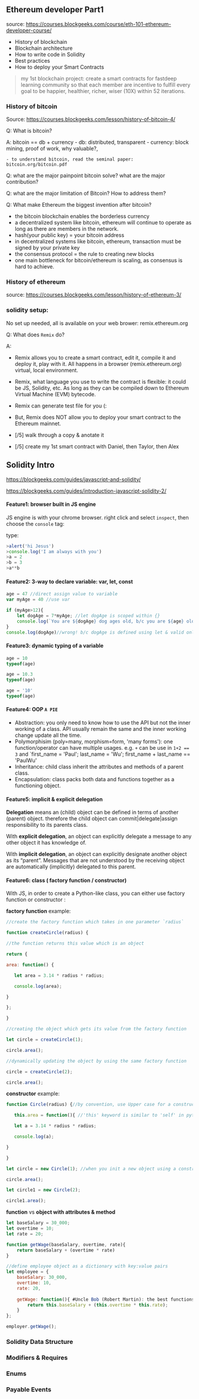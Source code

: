 
## Ethereum developer Part1
source: https://courses.blockgeeks.com/course/eth-101-ethereum-developer-course/

- History of blockchain
- Blockchain architecture
- How to write code in Solidity
- Best practices
- How to deploy your Smart Contracts

>  my 1st blockchain project: create a smart contracts for fastdeep learning community so that each member are incentive to fulfill every goal to be happier, healthier, richer, wiser (10X)  within 52 iterations.


### History of bitcoin
Source: https://courses.blockgeeks.com/lesson/history-of-bitcoin-4/

Q: What is bitcoin?

A: bitcoin == db + currency
        - db: distributed, transparent
        - currency: block mining, proof of work, why valuable?,
    
    - to understand bitcoin, read the seminal paper: bitcoin.org/bitcoin.pdf
    
Q: what are the major painpoint bitcoin solve? what are the major contribution?
    
Q: what are the major limitation of Bitcoin? How to address them?
    
Q: What make Ethereum the biggest invention after bitcoin?
    
- the bitcoin blockchain enables the borderless currency
- a decentralized system like bitcoin, ethereum will continue to operate as long as there are members in the network.
- hash(your public key) = your bitcoin address
- in decentralized systems like bitcoin, ethereum, transaction must be signed by your private key
- the consensus protocol = the rule to creating new blocks
- one main bottleneck for bitcoin/ethereum is scaling, as consensus is hard to achieve.

### History of ethereum
source: https://courses.blockgeeks.com/lesson/history-of-ethereum-3/


### solidity setup: 
No set up needed, all is available on your web brower: remix.ethereum.org

Q: What does `Remix` do?

A: 
- Remix allows you to create a smart contract, edit it, compile it and deploy it, play with it. All happens in a browser (remix.ethereum.org) virtual, local environment.

- Remix, what language you use to write the contract is flexible: it could be JS, Solidity, etc. As long as they can be compiled down to Ethereum Virtual Machine (EVM) bytecode.
- Remix can generate test file for you (:
- But, Remix does NOT allow you to deploy your smart contract to the Ethereum mainnet.

- [/5] walk through a copy & anotate it
- [/5] create my 1st smart contract with Daniel, then Taylor, then Alex

## Solidity Intro

https://blockgeeks.com/guides/javascript-and-solidity/

https://blockgeeks.com/guides/introduction-javascript-solidity-2/

#### Feature1: browser built in JS engine 
JS engine is with your chrome browser. right click and select `inspect`, then choose the `console` tag:

type:
```js
>alert('hi Jesus')
>console.log('I am always with you')
>a = 2
>b = 3
>a**b
```
#### Feature2: 3-way to declare variable: var, let, const

```js
age = 47 //direct assign value to variable
var myAge = 40 //use var

if (myAge>12){
    let dogAge = 7*myAge; //let dogAge is scoped within {}
    console.log(`You are ${dogAge} dog ages old, b/c you are ${age} old`); // use `` not '' within console.log()
}
console.log(dogAge)//wrong! b/c dogAge is defined using let & valid only within {}
```

#### Feature3: dynamic typing of a variable
```js
age = 10
typeof(age)

age = 10.3
typeof(age)

age = '10'
typeof(age)

```

#### Feature4: OOP `A PIE`

- Abstraction: you only need to know how to use the API but not the inner working of a class. API usually remain the same and the inner working change update all the time.
- Polymorphisim (poly=many, morphism=form, 'many forms'): one function/operator can have multiple usages. e.g. `+` can be use in `1+2 == 3` and `first_name = 'Paul'; last_name = 'Wu'; first_name + last_name == 'PaulWu'
- Inheritance: child class inherit the attributes and methods of a parent class.
- Encapsulation: class packs both data and functions together as a functioning object.

#### Feature5: implicit & explicit delegation
**Delegation**  means an (child) object can be defined in terms of another (parent) object. therefore the child object can commit|delegate|assign responsibility to its parents class.


With **explicit delegation**, an object can explicitly delegate a message to any other object it has knowledge of. 

With **implicit delegation**, an object can explicitly designate another object as its “parent”. Messages that are not understood by the receiving object are automatically (implicitly) delegated to this parent.

#### Feature6: class ( factory function / constructor)
With JS, in order to create a Python-like class, you can either use factory function or constructor :

**factory function** example:
```js
//create the factory function which takes in one parameter `radius`

function createCircle(radius) {

//the function returns this value which is an object

return {

area: function() {

   let area = 3.14 * radius * radius;

   console.log(area);

}

};

}

//creating the object which gets its value from the factory function

let circle = createCircle(1);

circle.area();

//dynamically updating the object by using the same factory function

circle = createCircle(2);

circle.area();

```

**constructor** example:
```js
function Circle(radius) {//by convention, use Upper case for a constructor

   this.area = function(){ //'this' keyword is similar to 'self' in python, e.g. def __init__(self,...)

   let a = 3.14 * radius * radius;

   console.log(a);

}

}

let circle = new Circle(1); //when you init a new object using a constructor, use keyword 'new'

circle.area();

let circle1 = new Circle(2);

circle1.area();
```


**function** vs **object with attributes & method**

```js
let baseSalary = 30_000;
let overtime = 10;
let rate = 20;

function getWage(baseSalary, overtime, rate){
    return baseSalary + (overtime * rate)
}

```

```js
//define employee object as a dictionary with key:value pairs 
let employee = { 
    baseSalary: 30_000,
    overtime: 10,
    rate: 20,
    
    getWage: function(){ #Uncle Bob (Robert Martin): the best functions are those without parameters; all the parameters are being the attributes of the employee object.
        return this.baseSalary + (this.overtime * this.rate);
    }
};

employer.getWage();
```


### Solidity Data Structure

### Modifiers & Requires

### Enums

### Payable Events
